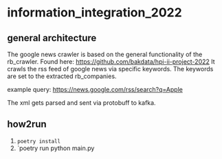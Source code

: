 # information_integration_2022

## general architecture
The google news crawler is based on the general functionality of the rb_crawler. Found here: 
https://github.com/bakdata/hpi-ii-project-2022
It crawls the rss feed of google news via specific keywords.
The keywords are set to the extracted rb_companies.


example query: 
https://news.google.com/rss/search?q=Apple

The xml gets parsed and sent via protobuff to kafka.

## how2run
1. `poetry install`
2. `poetry run python main.py
